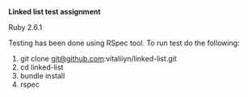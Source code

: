 **Linked list test assignment**

Ruby 2.6.1

Testing has been done using RSpec tool. To run test do the following:

1. git clone git@github.com:vitaliiyn/linked-list.git
2. cd linked-list
3. bundle install
4. rspec
